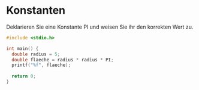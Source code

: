 # Konstanten

Deklarieren Sie eine Konstante PI und weisen Sie ihr den korrekten Wert zu.

```cpp
#include <stdio.h>

int main() {
  double radius = 5;
  double flaeche = radius * radius * PI;
  printf("%f", flaeche);
  
  return 0;
}
```